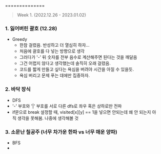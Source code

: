 ==============
> Week 1. (2022.12.26 - 2023.01.02)
### 1. 잃어버린 괄호 (12.28)
- Greedy
    - 한참 걸렸음. 반성하고 더 열심히 하자...
    - 처음에 괄호를 다 넣는 방향으로 생각
    - 그러다가 '-' 뒤 숫자를 전부 음수로 계산해주면 된다는 것을 깨달음
    - 그건 어렵지 않다고 생각했는데 솔직히 오래 걸렸음.
    - 코드를 짧게 만들고 싶다는 욕심을 버려야 시간을 아낄 수 있을듯.
    - 욕심 버리고 문제 푸는 데에만 집중하자.

### 2. 바닥 장식
- DFS
 - '-' 부호와 '|' 부호를 서로 다른 dfs로 좌우 혹은 상하로만 전파
 - if문으로 break 설정할 때, visited[x][y] == 1을 넣으면 안되는데 왜 안 되는지 아직 생각을 못해봄. 나중에 생각해볼 것
### 3. 소문난 칠공주 (너무 차가운 한파 vs 너무 매운 양파)
- BFS
 - 
